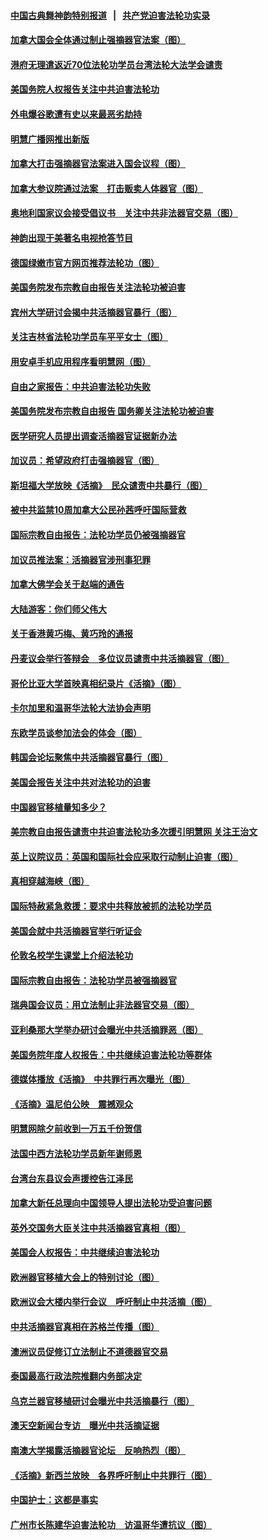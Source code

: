 #### [中国古典舞神韵特别报道](shenyun.md?t=05280732) &nbsp;&nbsp;|&nbsp;&nbsp; [共产党迫害法轮功实录](https://github.com/gfw-breaker/mh-news/)  

#### [加拿大国会全体通过制止强摘器官法案（图）](../pages/245/385804.md?t=05280732) 

#### [港府无理遣返近70位法轮功学员台湾法轮大法学会谴责](../pages/245/385663.md?t=05280732) 

#### [美国务院人权报告关注中共迫害法轮功](../pages/245/383923.md?t=05280732) 

#### [外电爆谷歌遭有史以来最恶劣劫持](../pages/245/377269.md?t=05280732) 

#### [明慧广播网推出新版](../pages/245/377179.md?t=05280732) 

#### [加拿大打击强摘器官法案进入国会议程（图）](../pages/245/376558.md?t=05280732) 

#### [加拿大参议院通过法案　打击贩卖人体器官（图）](../pages/245/376340.md?t=05280732) 

#### [奥地利国家议会接受倡议书　关注中共非法器官交易（图）](../pages/245/374450.md?t=05280732) 

#### [神韵出现于美著名电视抢答节目](../pages/245/373890.md?t=05280732) 

#### [德国绿嫩市官方网页推荐法轮功（图）](../pages/245/373870.md?t=05280732) 

#### [美国务院发布宗教自由报告关注法轮功被迫害](../pages/245/368219.md?t=05280732) 

#### [宾州大学研讨会揭中共活摘器官暴行（图）](../pages/245/364359.md?t=05280732) 

#### [关注吉林省法轮功学员车平平女士（图）](../pages/245/361778.md?t=05280732) 

#### [用安卓手机应用程序看明慧网（图）](../pages/245/353679.md?t=05280732) 

#### [自由之家报告：中共迫害法轮功失败](../pages/245/352914.md?t=05280732) 

#### [美国务院发布宗教自由报告 国务卿关注法轮功被迫害](../pages/245/352581.md?t=05280732) 

#### [医学研究人员提出调查活摘器官证据新办法](../pages/245/349164.md?t=05280732) 

#### [加议员：希望政府打击强摘器官（图）](../pages/245/348742.md?t=05280732) 

#### [斯坦福大学放映《活摘》　民众谴责中共暴行（图）](../pages/245/348695.md?t=05280732) 

#### [被中共监禁10周加拿大公民孙茜呼吁国际营救](../pages/245/346830.md?t=05280732) 

#### [国际宗教自由报告：法轮功学员仍被强摘器官](../pages/245/346264.md?t=05280732) 

#### [加议员推法案：活摘器官涉刑事犯罪](../pages/245/345691.md?t=05280732) 

#### [加拿大佛学会关于赵端的通告](../pages/245/344995.md?t=05280732) 

#### [大陆游客：你们师父伟大](../pages/245/345076.md?t=05280732) 

#### [关于香港黄巧梅、黄巧玲的通报](../pages/245/344013.md?t=05280732) 

#### [丹麦议会举行答辩会　多位议员谴责中共活摘器官（图）](../pages/245/338901.md?t=05280732) 

#### [哥伦比亚大学首映真相纪录片《活摘》（图）](../pages/245/338573.md?t=05280732) 

#### [卡尔加里和温哥华法轮大法协会声明](../pages/245/337877.md?t=05280732) 

#### [东欧学员谈参加法会的体会（图）](../pages/245/337572.md?t=05280732) 

#### [韩国会论坛聚焦中共活摘器官暴行（图）](../pages/245/336378.md?t=05280732) 

#### [美国会报告关注中共对法轮功的迫害](../pages/245/336037.md?t=05280732) 

#### [中国器官移植量知多少？](../pages/245/335230.md?t=05280732) 

#### [美宗教自由报告谴责中共迫害法轮功多次援引明慧网 关注王治文](../pages/245/332811.md?t=05280732) 

#### [英上议院议员：英国和国际社会应采取行动制止迫害（图）](../pages/245/331105.md?t=05280732) 

#### [真相穿越海峡（图）](../pages/245/330941.md?t=05280732) 

#### [国际特赦紧急救援：要求中共释放被抓的法轮功学员](../pages/245/330548.md?t=05280732) 

#### [美国会就中共活摘器官举行听证会](../pages/245/330507.md?t=05280732) 

#### [伦敦名校学生课堂上介绍法轮功](../pages/245/329590.md?t=05280732) 

#### [国际宗教自由报告：法轮功学员被强摘器官](../pages/245/327469.md?t=05280732) 

#### [瑞典国会议员：用立法制止非法器官交易（图）](../pages/245/327391.md?t=05280732) 

#### [亚利桑那大学举办研讨会曝光中共活摘罪恶（图）](../pages/245/326761.md?t=05280732) 

#### [美国务院年度人权报告：中共继续迫害法轮功等群体](../pages/245/326697.md?t=05280732) 

#### [德媒体播放《活摘》　中共罪行再次曝光（图）](../pages/245/324655.md?t=05280732) 

#### [《活摘》温尼伯公映　震撼观众](../pages/245/324614.md?t=05280732) 

#### [明慧网除夕前收到一万五千份贺信](../pages/245/323546.md?t=05280732) 

#### [法国中西方法轮功学员新年谢师恩](../pages/245/323447.md?t=05280732) 

#### [台湾台东县议会声援控告江泽民](../pages/245/322922.md?t=05280732) 

#### [加拿大新任总理向中国领导人提出法轮功受迫害问题](../pages/245/320263.md?t=05280732) 

#### [英外交国务大臣关注中共活摘器官真相（图）](../pages/245/319533.md?t=05280732) 

#### [美国会人权报告：中共继续迫害法轮功](../pages/245/317412.md?t=05280732) 

#### [欧洲器官移植大会上的特别讨论（图）](../pages/245/316126.md?t=05280732) 

#### [欧洲议会大楼内举行会议　呼吁制止中共活摘（图）](../pages/245/316013.md?t=05280732) 

#### [中共活摘器官真相在苏格兰传播（图）](../pages/245/315254.md?t=05280732) 

#### [澳洲议员促修订立法制止不道德器官交易](../pages/245/314162.md?t=05280732) 

#### [泰国最高行政法院推翻内务部决定](../pages/245/313724.md?t=05280732) 

#### [乌克兰器官移植研讨会曝光中共活摘暴行（图）](../pages/245/312675.md?t=05280732) 

#### [澳天空新闻台专访　曝光中共活摘证据](../pages/245/312331.md?t=05280732) 

#### [南澳大学揭露活摘器官论坛　反响热烈（图）](../pages/245/311913.md?t=05280732) 

#### [《活摘》新西兰放映　各界呼吁制止中共罪行（图）](../pages/245/311871.md?t=05280732) 

#### [中国护士：这都是事实](../pages/245/311692.md?t=05280732) 

#### [广州市长陈建华迫害法轮功　访温哥华遭抗议（图）](../pages/245/311028.md?t=05280732) 


